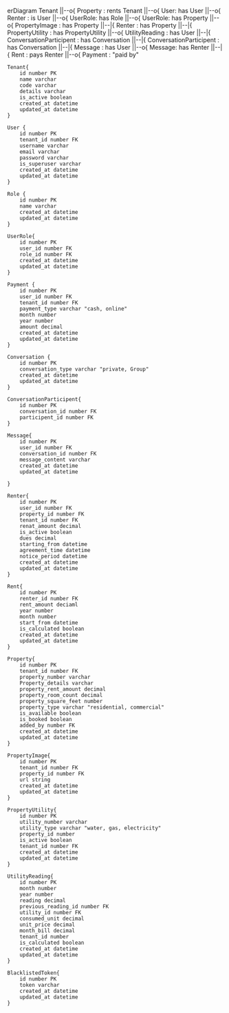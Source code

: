 

erDiagram
    Tenant ||--o{ Property : rents
    Tenant ||--o{ User: has
    User ||--o{ Renter : is
    User ||--o{ UserRole: has
    Role ||--o{ UserRole: has
    Property ||--o{ PropertyImage : has
    Property ||--|{ Renter : has
    Property ||--|{ PropertyUtility : has
    PropertyUtility ||--o{ UtilityReading : has
    User ||--|{ ConversationParticipent : has
    Conversation ||--|{ ConversationParticipent : has
    Conversation ||--|{ Message : has
    User ||--o{ Message: has
    Renter ||--|{ Rent : pays
    Renter ||--o{ Payment : "paid by"

    Tenant{
        id number PK
        name varchar
        code varchar
        details varchar
        is_active boolean
        created_at datetime
        updated_at datetime
    }

    User {
        id number PK
        tenant_id number FK
        username varchar
        email varchar
        password varchar
        is_superuser varchar
        created_at datetime
        updated_at datetime
    }

    Role {
        id number PK
        name varchar
        created_at datetime
        updated_at datetime
    }

    UserRole{
        id number PK
        user_id number FK
        role_id number FK
        created_at datetime
        updated_at datetime
    }

    Payment {
        id number PK
        user_id number FK
        tenant_id number FK
        payment_type varchar "cash, online"
        month number
        year number
        amount decimal
        created_at datetime
        updated_at datetime
    }

    Conversation {
        id number PK
        conversation_type varchar "private, Group"
        created_at datetime
        updated_at datetime
    }

    ConversationParticipent{
        id number PK
        conversation_id number FK
        participent_id number FK
    }

    Message{
        id number PK
        user_id number FK
        conversation_id number FK
        message_content varchar
        created_at datetime
        updated_at datetime

    }

    Renter{
        id number PK
        user_id number FK
        property_id number FK
        tenant_id number FK
        renat_amount decimal
        is_active boolean
        dues decimal
        starting_from datetime
        agreement_time datetime
        notice_period datetime
        created_at datetime
        updated_at datetime
    }

    Rent{
        id number PK
        renter_id number FK
        rent_amount deciaml
        year number
        month number
        start_from datetime
        is_calculated boolean
        created_at datetime
        updated_at datetime
    }

    Property{
        id number PK
        tenant_id number FK
        property_number varchar
        Property_details varchar
        property_rent_amount decimal
        property_room_count decimal
        property_square_feet number
        property_type varchar "residential, commercial"
        is_available boolean
        is_booked boolean
        added_by number FK
        created_at datetime
        updated_at datetime
    }

    PropertyImage{
        id number PK
        tenant_id number FK
        property_id number FK
        url string
        created_at datetime
        updated_at datetime
    }

    PropertyUtility{
        id number PK
        utility_number varchar
        utility_type varchar "water, gas, electricity"
        property_id number
        is_active boolean
        tenant_id number FK
        created_at datetime
        updated_at datetime
    }

    UtilityReading{
        id number PK
        month number
        year number
        reading decimal
        previous_reading_id number FK
        utility_id number FK
        consumed_unit decimal
        unit_price decimal
        month_bill decimal
        tenant_id number
        is_calculated boolean
        created_at datetime
        updated_at datetime
    }

    BlacklistedToken{
        id number PK
        token varchar
        created_at datetime
        updated_at datetime
    }















